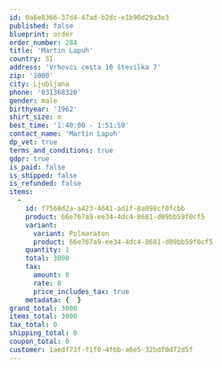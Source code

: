 ```yaml
---
id: 0a6e8366-37d4-47ad-b2dc-e1b90d29a3e3
published: false
blueprint: order
order_number: 284
title: 'Martin Lapuh'
country: SI
address: 'Vrhovci cesta 10 številka 7'
zip: '1000'
city: Ljubljana
phone: '031368320'
gender: male
birthyear: '1962'
shirt_size: m
best_time: '1:40:00 - 1:51:59'
contact_name: 'Martin Lapuh'
dp_vet: true
terms_and_conditions: true
gdpr: true
is_paid: false
is_shipped: false
is_refunded: false
items:
  -
    id: f7568d2a-a423-4641-ad1f-8a098cf0fcbb
    product: 66e767a9-ee34-4dc4-8681-d09bb59f0cf5
    variant:
      variant: Polmaraton
      product: 66e767a9-ee34-4dc4-8681-d09bb59f0cf5
    quantity: 1
    total: 3000
    tax:
      amount: 0
      rate: 0
      price_includes_tax: true
    metadata: {  }
grand_total: 3000
items_total: 3000
tax_total: 0
shipping_total: 0
coupon_total: 0
customer: 1aedf73f-f1f0-4f6b-a6e5-32bdf0d72d5f
---
```

